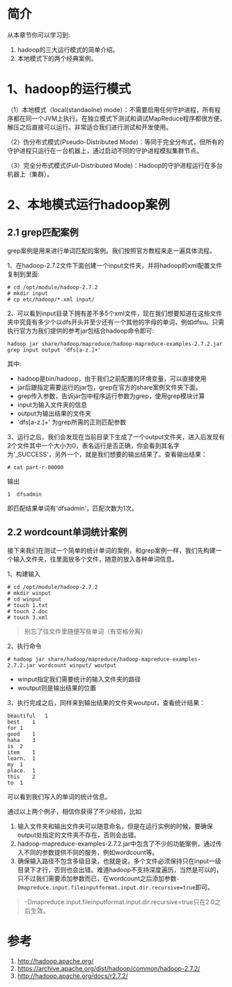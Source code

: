 
# 简介
从本章节你可以学习到:
1. hadoop的三大运行模式的简单介绍。
2. 本地模式下的两个经典案例。

# 1、hadoop的运行模式
（1）本地模式（local(standaolne) mode）：不需要启用任何守护进程，所有程序都在同一个JVM上执行。在独立模式下测试和调试MapReduce程序都很方便，解压之后直接可以运行。非常适合我们进行测试和开发使用。

（2）伪分布式模式(Pseudo-Distributed Mode)：等同于完全分布式，但所有的守护进程只运行在一台机器上，通过启动不同的守护进程模拟集群节点。

（3）完全分布式模式(Full-Distributed Mode)：Hadoop的守护进程运行在多台机器上（集群）。

# 2、本地模式运行hadoop案例
## 2.1 grep匹配案例
grep案例是用来进行单词匹配的案例。我们按照官方教程来走一遍具体流程。

1、在hadoop-2.7.2文件下面创建一个input文件夹，并将hadoop的xml配置文件复制到里面:
```
# cd /opt/module/hadoop-2.7.2
# mkdir input
# cp etc/hadoop/*.xml input/
```
2、可以看到input目录下拥有差不多5个xml文件，现在我们想要知道在这些文件夹中究竟有多少个以dfs开头并至少还有一个其他的字母的单词，例如dfsu。只需执行官方为我们提供的参考jar包结合hadoop命令即可:
```
hadoop jar share/hadoop/mapreduce/hadoop-mapreduce-examples-2.7.2.jar grep input output 'dfs[a-z.]+'
```
其中:
* hadoop是bin/hadoop，由于我们之前配置的环境变量，可以直接使用
* jar后跟指定需要运行的jar包，grep在官方的share案例文件夹下面。
* grep传入参数，告诉jar包中程序运行参数为grep，使用grep模块计算
* input为输入文件夹的信息
* output为输出结果的文件夹
* 'dfs[a-z.]+' 为grep所需的正则匹配参数

3、运行之后，我们会发现在当前目录下生成了一个output文件夹，进入后发现有2个文件其中一个大小为0，表名运行是否正确，你会看到其名字为'_SUCCESS'，另外一个，就是我们想要的输出结果了。查看输出结果：
```
# cat part-r-00000
```
输出
```
1  dfsadmin
```
即匹配结果单词有'dfsadmin'，匹配次数为1次。

## 2.2 wordcount单词统计案例
接下来我们在测试一个简单的统计单词的案例，和grep案例一样，我们先构建一个输入文件夹，往里面放多个文件，随意的放入各种单词信息。

1、构建输入
```
# cd /opt/module/hadoop-2.7.2
# mkdir winput
# cd winput
# touch 1.txt
# touch 2.doc
# touch 3.xml
```
> 别忘了往文件里随便写些单词（有空格分离）

2、执行命令
```
# hadoop jar share/hadoop/mapreduce/hadoop-mapreduce-examples-2.7.2.jar wordcount winput/ woutput
```
* winput指定我们需要统计的输入文件夹的路径
* woutput则是输出结果的位置

3、执行完成之后，同样来到输出结果的文件夹woutput，查看统计结果：
```
beautiful	1
best	1
for	1
good	1
haha	3
is	2
item	1
learn.	1
my	1
place.	1
this	2
to	1
```
可以看到我们写入的单词的统计信息。



通过以上两个例子，相信你获得了不少经验，比如
1. 输入文件夹和输出文件夹可以随意命名，但是在运行实例的时候，要确保output处指定的文件夹不存在，否则会出错。
2. hadoop-mapreduce-examples-2.7.2.jar中包含了不少的功能案例，通过传入不同的参数提供不同的服务，例如wordcount等。
3. 确保输入路径不包含多级目录，也就是说，多个文件必须保持只在input一级目录下才行，否则也会出错。难道hadoop不支持深度遍历，当然是可以的，只不过我们需要添加参数而已，在wordcount之后添加参数`-Dmapreduce.input.fileinputformat.input.dir.recursive=true`即可。
> -Dmapreduce.input.fileinputformat.input.dir.recursive=true只在2.0之后生效。

# 参考
1. http://hadoop.apache.org/
2. https://archive.apache.org/dist/hadoop/common/hadoop-2.7.2/
3. http://hadoop.apache.org/docs/r2.7.2/
